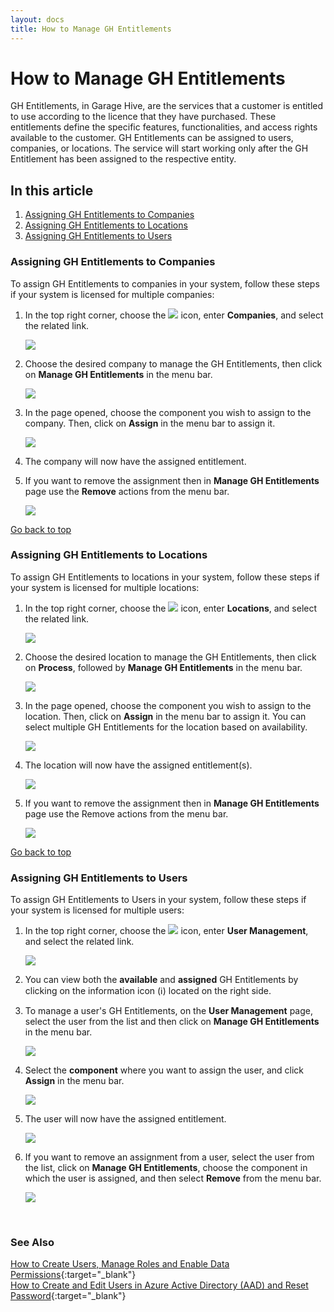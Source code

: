 ```yaml
---
layout: docs
title: How to Manage GH Entitlements
---
```


<a name="top"></a>

# How to Manage GH Entitlements
GH Entitlements, in Garage Hive, are the services that a customer is entitled to use according to the licence that they have purchased. These entitlements define the specific features, functionalities, and access rights available to the customer. GH Entitlements can be assigned to users, companies, or locations. The service will start working only after the GH Entitlement has been assigned to the respective entity.

## In this article
1. [Assigning GH Entitlements to Companies](#assigning-gh-entitlements-to-companies)
2. [Assigning GH Entitlements to Locations](#assigning-gh-entitlements-to-locations)
3. [Assigning GH Entitlements to Users](#assigning-gh-entitlements-to-users)

### Assigning GH Entitlements to Companies
To assign GH Entitlements to companies in your system, follow these steps if your system is licensed for multiple companies:
1. In the top right corner, choose the ![](media/search_icon.png) icon, enter **Companies**, and select the related link.

   ![](media/garagehive-gh-entitlement-company1.png)

2. Choose the desired company to manage the GH Entitlements, then click on **Manage GH Entitlements** in the menu bar.

   ![](media/garagehive-gh-entitlement-company2.png)

3. In the page opened, choose the component you wish to assign to the company. Then, click on **Assign** in the menu bar to assign it. 

   ![](media/garagehive-gh-entitlement-company3.png)

4. The company will now have the assigned entitlement.
5. If you want to remove the assignment then in **Manage GH Entitlements** page use the **Remove** actions from the menu bar.

   ![](media/garagehive-gh-entitlement-company4.png)


[Go back to top](#top)

### Assigning GH Entitlements to Locations
To assign GH Entitlements to locations in your system, follow these steps if your system is licensed for multiple locations:
1. In the top right corner, choose the ![](media/search_icon.png) icon, enter **Locations**, and select the related link.

   ![](media/garagehive-gh-entitlement-location1.png)

2. Choose the desired location to manage the GH Entitlements, then click on **Process**, followed by **Manage GH Entitlements** in the menu bar.

   ![](media/garagehive-gh-entitlement-location2.png)

3. In the page opened, choose the component you wish to assign to the location. Then, click on **Assign** in the menu bar to assign it. You can select multiple GH Entitlements for the location based on availability.

   ![](media/garagehive-gh-entitlement-location3.png)

4. The location will now have the assigned entitlement(s).

   ![](media/garagehive-gh-entitlement-location4.png)

5. If you want to remove the assignment then in **Manage GH Entitlements** page use the Remove actions from the menu bar.
 
   ![](media/garagehive-gh-entitlement-location5.png)


[Go back to top](#top)

### Assigning GH Entitlements to Users
To assign GH Entitlements to Users in your system, follow these steps if your system is licensed for multiple users:
1. In the top right corner, choose the ![](media/search_icon.png) icon, enter **User Management**, and select the related link.

   ![](media/garagehive-gh-entitlement-users1.png)

2. You can view both the **available** and **assigned** GH Entitlements by clicking on the information icon (ℹ️) located on the right side.
3. To manage a user's GH Entitlements, on the **User Management** page, select the user from the list and then click on **Manage GH Entitlements** in the menu bar.

   ![](media/garagehive-gh-entitlement-users2.png)

4. Select the **component** where you want to assign the user, and click **Assign** in the menu bar.

   ![](media/garagehive-gh-entitlement-users3.png)

5. The user will now have the assigned entitlement.

   ![](media/garagehive-gh-entitlement-users4.png)

6. If you want to remove an assignment from a user, select the user from the list, click on **Manage GH Entitlements**, choose the component in which the user is assigned, and then select **Remove** from the menu bar.

   ![](media/garagehive-gh-entitlement-users5.png)


<br>

### See Also

[How to Create Users, Manage Roles and Enable Data Permissions](garagehive-user-management.html){:target="_blank"} \
[How to Create and Edit Users in Azure Active Directory (AAD) and Reset Password](garagehive-azure-active-directory-user.html){:target="_blank"}